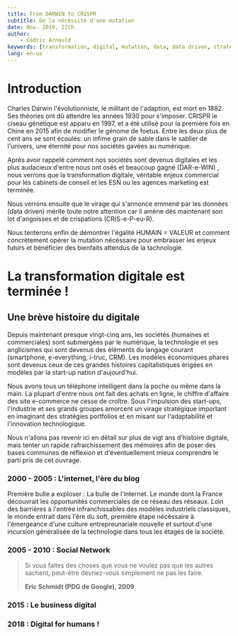 ```yaml
---
title: From DARWIN to CRISPR
subtitle: De la nécéssité d'une mutation
date: Nov. 2019, 22th
author: 
    - Cédric Arnould
keywords: [transformation, digital, mutation, data, data driven, strategy, data strategy, agility, technology]
lang: en-us
---
```


# Introduction

Charles Darwin l'évolutionniste, le militant de l'adaption, est mort en 1882. Ses théories ont dû attendre les années 1930 pour s'imposer. CRISPR le ciseau génétique est apparu en 1997, et a été utilisé pour la première fois en Chine en 2015 afin de modifier le génome de foetus. Entre les deux plus de cent ans se sont écoulés: un infime grain de sable dans le sablier de l'univers, une éternité pour nos sociétés gavées au numérique.

Après avoir rappelé comment nos sociétés sont devenus digitales et les plus audacieux d'entre nous ont osés et beaucoup gagné (DAR-e-WIN) , nous verrons que la transformation digitale, véritable enjeux commercial pour les cabinets de conseil et les ESN ou les agences marketing est terminée. 

Nous verrons ensuite que le virage qui s'annonce emmené par les données (data driven) mérite toute notre attention car il amène dès maintenant son lot d'angoisses et de crispations (CRIS-e-P-eu-R). 

Nous tenterons enfin de démontrer l'égalité HUMAIN = VALEUR et comment concrètement opérer la mutation nécéssaire pour embrasser les enjeux futurs et bénéficier des bienfaits attendus de la tachnologie.

# La transformation digitale est terminée !

## Une brève histoire du digitale

Depuis maintenant presque vingt-cinq ans, les sociétés (humaines et commerciales) sont submergées par le numérique, la technologie et ses anglicismes qui sont devenus des éléments du langage courant (smartphone, e-everything, i-truc, CRM). Les modèles économiques phares sont devenus ceux de ces grandes histoires capitalistiques érigées en modèles par la start-up nation d'aujourd'hui.

Nous avons tous un téléphone intelligent dans la poche ou même dans la main. La plupart d'entre nous ont fait des achats en ligne, le chiffre d'affaire des site e-commerce ne cesse de croître. Sous l'impulsion des start-ups, l'industrie et ses grands groupes amorcent un virage stratégique important en imaginant des stratégies portfolios et en misant sur l'adaptabilité et l'innovation technologique.

Nous n'allons pas revenir ici en détail sur plus de vigt ans d'histoire digitale, mais tenter un rapide rafraichissement des mémoires afin de poser des bases communes de réflexion et d'éventuellement mieux comprendre le parti pris de cet ouvrage.

### 2000 - 2005 : L'internet, l'ère du blog

Première bulle a exploser : La bulle de l'internet. Le monde dont la France découvrait les opportunités commerciales de ce réseau des réseaux. Loin des barrières à l'entrée infranchissables des modèles industriels classiques, le monde entrait dans l'ère du soft, première étape nécéssaire à l'émergeance d'une culture entrepreunariale nouvelle et surtout d'une incursion généralisée de la technologie dans tous les étages de la société.

### 2005 - 2010 : Social Network

> Si vous faites des choses que vous ne voulez pas que les autres sachent,
> peut-être devriez-vous simplement ne pas les faire.
>
> **Eric Schmidt (PDG de Google), 2009**


### 2015 : Le business digital

### 2018 : Digital for humans !
